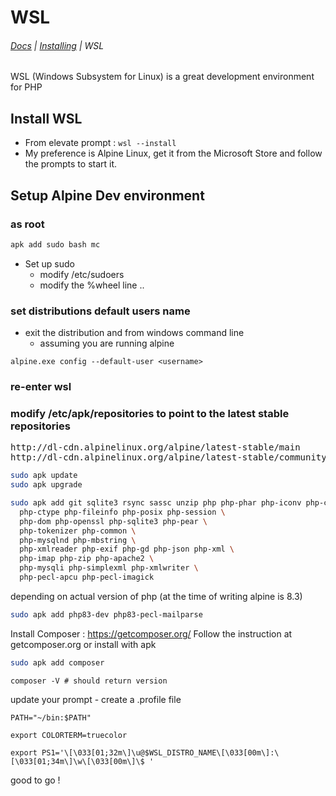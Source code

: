 # WSL

###### <navbar>[Docs](/docs/) | [Installing](/docs/Readme) | WSL</navbar>

WSL (Windows Subsystem for Linux) is a great development environment for PHP

## Install WSL
  * From elevate prompt : `wsl --install`
  * My preference is Alpine Linux, get it from the Microsoft Store and follow the prompts to start it.

## Setup Alpine Dev environment

### as root

```sh
apk add sudo bash mc
```

* Set up sudo
  * modify /etc/sudoers
  * modify the %wheel line ..

### set distributions default users name

* exit the distribution and from windows command line
  * assuming you are running alpine
```
alpine.exe config --default-user <username>
```

### re-enter wsl

### modify /etc/apk/repositories to point to the latest stable repositories

<pre>
http://dl-cdn.alpinelinux.org/alpine/latest-stable/main
http://dl-cdn.alpinelinux.org/alpine/latest-stable/community
</pre>


```sh
sudo apk update
sudo apk upgrade

sudo apk add git sqlite3 rsync sassc unzip php php-phar php-iconv php-curl \
  php-ctype php-fileinfo php-posix php-session \
  php-dom php-openssl php-sqlite3 php-pear \
  php-tokenizer php-common \
  php-mysqlnd php-mbstring \
  php-xmlreader php-exif php-gd php-json php-xml \
  php-imap php-zip php-apache2 \
  php-mysqli php-simplexml php-xmlwriter \
  php-pecl-apcu php-pecl-imagick
```

depending on actual version of php (at the time of writing alpine is 8.3)

```sh
sudo apk add php83-dev php83-pecl-mailparse
```

Install Composer : https://getcomposer.org/
Follow the instruction at getcomposer.org or install with apk

```sh
sudo apk add composer
```

```
composer -V # should return version
```

update your prompt - create a .profile file
```
PATH="~/bin:$PATH"

export COLORTERM=truecolor

export PS1='\[\033[01;32m\]\u@$WSL_DISTRO_NAME\[\033[00m\]:\[\033[01;34m\]\w\[\033[00m\]\$ '
```

good to go !
